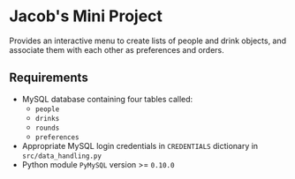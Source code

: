 # Jacob's Mini Project

Provides an interactive menu to create lists of people and drink objects, and associate them with each other as preferences and orders.

## Requirements

- MySQL database containing four tables called:
    - `people`
    - `drinks`
    - `rounds`
    - `preferences`
- Appropriate MySQL login credentials in `CREDENTIALS` dictionary in `src/data_handling.py`
- Python module `PyMySQL` version >= `0.10.0`